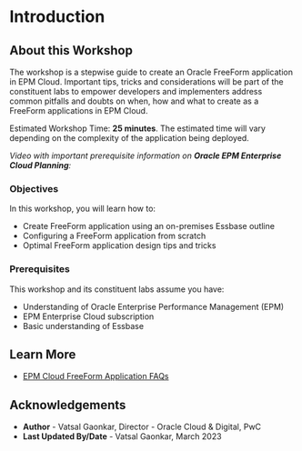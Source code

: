 # Introduction

## About this Workshop

The workshop is a stepwise guide to create an Oracle FreeForm application in EPM Cloud. Important tips, tricks and considerations will be part of the constituent labs to empower developers and implementers address common pitfalls and doubts on when, how and what to create as a FreeForm applications in EPM Cloud.

Estimated Workshop Time: **25 minutes**. The estimated time will vary depending on the complexity of the application being deployed.

*Video with important prerequisite information on **Oracle EPM Enterprise Cloud Planning**:*

  [](youtube:tdgeyav2yvo)

### Objectives
In this workshop, you will learn how to:
* Create FreeForm application using an on-premises Essbase outline                                                                                                                       
* Configuring a FreeForm application from scratch
* Optimal FreeForm application design tips and tricks

### Prerequisites

This workshop and its constituent labs assume you have:
* Understanding of Oracle Enterprise Performance Management (EPM)
* EPM Enterprise Cloud subscription
* Basic understanding of Essbase

## Learn More

* [EPM Cloud FreeForm Application FAQs](https://docs.oracle.com/en/cloud/saas/planning-budgeting-cloud/pfusa/freeform_apps_faq.html)


## Acknowledgements
* **Author** - Vatsal Gaonkar, Director - Oracle Cloud & Digital, PwC
* **Last Updated By/Date** - Vatsal Gaonkar, March 2023
